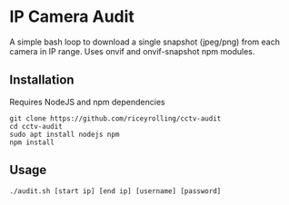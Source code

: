 # IP Camera Audit

A simple bash loop to download a single snapshot (jpeg/png) from each camera in IP range. Uses onvif and onvif-snapshot npm modules.
## Installation
Requires NodeJS and npm dependencies

    git clone https://github.com/riceyrolling/cctv-audit
    cd cctv-audit
    sudo apt install nodejs npm
    npm install

## Usage
    ./audit.sh [start ip] [end ip] [username] [password]
